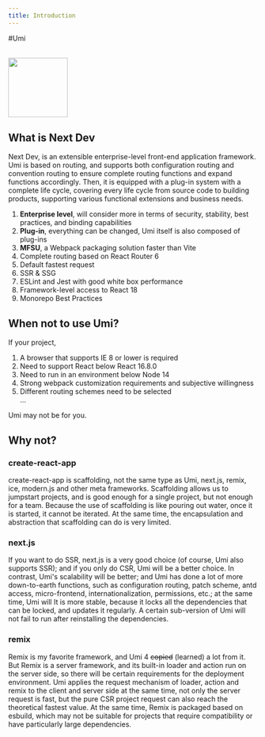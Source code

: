 ```yaml
---
title: Introduction
---
```


#Umi

<br />
<img src="https://img.alicdn.com/imgextra/i3/O1CN01eBiy611b67KLFOxi3_!!6000000003415-2-tps-200-200.png" width="120" />

## What is Next Dev

Next Dev, is an extensible enterprise-level front-end application framework. Umi is based on routing, and supports both configuration routing and convention routing to ensure complete routing functions and expand functions accordingly. Then, it is equipped with a plug-in system with a complete life cycle, covering every life cycle from source code to building products, supporting various functional extensions and business needs.

1. **Enterprise level**, will consider more in terms of security, stability, best practices, and binding capabilities<br />
2. **Plug-in**, everything can be changed, Umi itself is also composed of plug-ins<br />
3. **MFSU**, a Webpack packaging solution faster than Vite<br />
4. Complete routing based on React Router 6<br />
5. Default fastest request<br />
6. SSR & SSG<br />
7. ESLint and Jest with good white box performance<br />
8. Framework-level access to React 18<br />
9. Monorepo Best Practices<br />

## When not to use Umi?

If your project,

1. A browser that supports IE 8 or lower is required<br />
2. Need to support React below React 16.8.0<br />
3. Need to run in an environment below Node 14<br />
4. Strong webpack customization requirements and subjective willingness<br />
5. Different routing schemes need to be selected<br />
   ...

Umi may not be for you.

## Why not?

### create-react-app

create-react-app is scaffolding, not the same type as Umi, next.js, remix, ice, modern.js and other meta frameworks. Scaffolding allows us to jumpstart projects, and is good enough for a single project, but not enough for a team. Because the use of scaffolding is like pouring out water, once it is started, it cannot be iterated. At the same time, the encapsulation and abstraction that scaffolding can do is very limited.

### next.js

If you want to do SSR, next.js is a very good choice (of course, Umi also supports SSR); and if you only do CSR, Umi will be a better choice. In contrast, Umi's scalability will be better; and Umi has done a lot of more down-to-earth functions, such as configuration routing, patch scheme, antd access, micro-frontend, internationalization, permissions, etc.; at the same time, Umi will It is more stable, because it locks all the dependencies that can be locked, and updates it regularly. A certain sub-version of Umi will not fail to run after reinstalling the dependencies.

### remix

Remix is ​​my favorite framework, and Umi 4 <strike>copied</strike> (learned) a lot from it. But Remix is ​​a server framework, and its built-in loader and action run on the server side, so there will be certain requirements for the deployment environment. Umi applies the request mechanism of loader, action and remix to the client and server side at the same time, not only the server request is fast, but the pure CSR project request can also reach the theoretical fastest value. At the same time, Remix is ​​packaged based on esbuild, which may not be suitable for projects that require compatibility or have particularly large dependencies.
